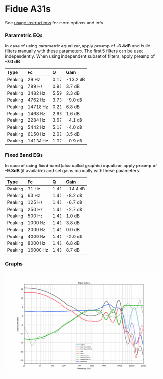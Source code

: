 # Fidue A31s
See [usage instructions](https://github.com/jaakkopasanen/AutoEq#usage) for more options and info.

### Parametric EQs
In case of using parametric equalizer, apply preamp of **-6.4dB** and build filters manually
with these parameters. The first 5 filters can be used independently.
When using independent subset of filters, apply preamp of **-7.0 dB**.

| Type    | Fc       |    Q | Gain     |
|:--------|:---------|:-----|:---------|
| Peaking | 29 Hz    | 0.17 | -13.2 dB |
| Peaking | 789 Hz   | 0.91 | 3.7 dB   |
| Peaking | 3482 Hz  | 5.59 | 2.3 dB   |
| Peaking | 4762 Hz  | 3.73 | -9.0 dB  |
| Peaking | 14718 Hz | 0.21 | 6.8 dB   |
| Peaking | 1468 Hz  | 2.66 | 1.6 dB   |
| Peaking | 2284 Hz  | 3.67 | -4.1 dB  |
| Peaking | 5442 Hz  | 5.17 | -4.0 dB  |
| Peaking | 6150 Hz  | 2.01 | 3.5 dB   |
| Peaking | 14134 Hz | 1.07 | -0.9 dB  |

### Fixed Band EQs
In case of using fixed band (also called graphic) equalizer, apply preamp of **-9.3dB**
(if available) and set gains manually with these parameters.

| Type    | Fc       |    Q | Gain     |
|:--------|:---------|:-----|:---------|
| Peaking | 31 Hz    | 1.41 | -14.4 dB |
| Peaking | 63 Hz    | 1.41 | -8.2 dB  |
| Peaking | 125 Hz   | 1.41 | -6.7 dB  |
| Peaking | 250 Hz   | 1.41 | -2.7 dB  |
| Peaking | 500 Hz   | 1.41 | 1.0 dB   |
| Peaking | 1000 Hz  | 1.41 | 3.8 dB   |
| Peaking | 2000 Hz  | 1.41 | 0.0 dB   |
| Peaking | 4000 Hz  | 1.41 | -2.0 dB  |
| Peaking | 8000 Hz  | 1.41 | 6.8 dB   |
| Peaking | 16000 Hz | 1.41 | 8.7 dB   |

### Graphs
![](./Fidue%20A31s.png)